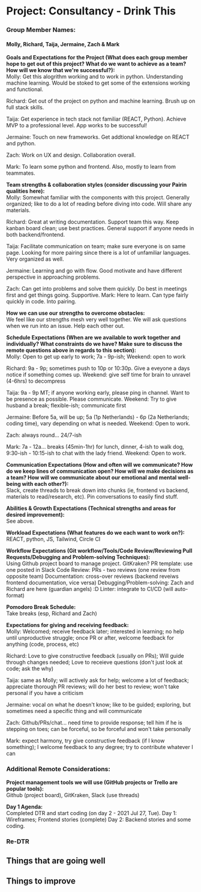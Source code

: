 # Project: Consultancy - Drink This

### Group Member Names:
#### Molly, Richard, Taija, Jermaine, Zach & Mark

**Goals and Expectations for the Project (What does each group member hope to get out of this project? What do we want to achieve as a team? How will we know that we're successful?):**  
Molly: Get this alogrithm working and to work in python. Understanding machine learning. Would be stoked to get some of the extensions working and functional.

Richard: Get out of the project on python and machine learning. Brush up on full stack skills.

Taija: Get experience in tech stack not familiar (REACT, Python). Achieve MVP to a professional level. App works to be successful!

Jermaine: Touch on new frameworks. Get addtional knowledge on REACT and python.

Zach: Work on UX and design. Collaboration overall. 

Mark: To learn some python and frontend. Also, mostly to learn from teammates.


**Team strengths & collaboration styles (consider discussing your Pairin qualities here):**  
Molly: Somewhat familiar with the components with this project. Generally organized; like to do a lot of reading before diving into code. Will share any materials.

Richard: Great at writing documentation. Support team this way. Keep kanban board clean; use best practices. General support if anyone needs in both backend/frontend.

Taija: Facilitate communication on team; make sure everyone is on same page. Looking for more pairing since there is a lot of unfamiliar languages. Very organized as well.

Jermaine: Learning and go with flow. Good motivate and have different perspective in approaching problems.

Zach: Can get into problems and solve them quickly. Do best in meetings first and get things going. Supportive.
Mark: Here to learn. Can type fairly quickly in code. Into pairing. 

**How we can use our strengths to overcome obstacles:**  
We feel like our strengths mesh very well together. We will ask questions when we run into an issue. Help each other out.

**Schedule Expectations (When are we available to work together and individually? What constraints do we have? Make sure to discuss the remote questions above in regards to this section):**  
Molly: Open to get up early to work; 7a - 9p-ish; Weekend: open to work

Richard: 9a - 9p; sometimes push to 10p or 10:30p. Give a eveyone a days notice if something comes up. Weekend: give self time for brain to unravel (4-6hrs) to decompress

Taija: 9a - 9p MT; if anyone working early, please ping in channel. Want to be presence as possible. Please communicate. Weekend: Try to give husband a break; flexible-ish; communicate first

Jermaine: Before 5a, will be up; 5a (1p Netherlands) - 6p (2a Netherlands; coding time), vary depending on what is needed. Weekend: Open to work.

Zach: always round... 24/7-ish

Mark: 7a - 12a... breaks (45min-1hr) for lunch, dinner, 4-ish to walk dog, 9:30-ish - 10:15-ish to chat with the lady friend. Weekend: Open to work.

**Communication Expectations (How and often will we communicate? How do we keep lines of communication open? How will we make decisions as a team? How will we communicate about our emotional and mental well-being with each other?):**  
Slack, create threads to break down into chunks (ie, frontend vs backend, materials to read/research, etc). Pin conversations to easily find stuff.

**Abilities & Growth Expectations (Technical strengths and areas for desired improvement):**  
See above. 

**Workload Expectations (What features do we each want to work on?):**  
REACT, python, JS, Tailwind, Circle CI

**Workflow Expectations (Git workflow/Tools/Code Review/Reviewing Pull Requests/Debugging and Problem-solving Techniques):**   
Using Github project board to manage project. GitKraken?
PR template: use one posted in Slack
Code Review: PRs - two reviews (one review from opposite team)
Documentation: cross-over reviews (backend reveiws frontend documentation, vice versa)
Debugging/Problem-solving: Zach and Richard are here (guardian angels) :D
Linter: integrate to CI/CD (will auto-format)

**Pomodoro Break Schedule:**  
Take breaks (esp, Richard and Zach)

**Expectations for giving and receiving feedback:**  
Molly: Welcomed; receive feedback later; interested in learning; no help until unproductive struggle; once PR or after, welcome feedback for anything (code, process, etc)

Richard: Love to give constructive feedback (usually on PRs); Will guide through changes needed; Love to receieve questions (don't just look at code; ask the why)

Taija: same as Molly; will actively ask for help; welcome a lot of feedback; appreciate thorough PR reviews; will do her best to review; won't take personal if you have a criticism

Jermaine: vocal on what he doesn't know; like to be guided; exploring, but sometimes need a specific thing and will communicate

Zach: Github/PRs/chat... need time to provide response; tell him if he is stepping on toes; can be forceful, so be forceful and won't take personally

Mark: expect harmony, try give constructive feedback (if I know something); I welcome feedback to any degree; try to contribute whatever I can

### Additional Remote Considerations:

**Project management tools we will use (GitHub projects or Trello are popular tools):**  
Github (project board), GitKraken, Slack (use threads)

**Day 1 Agenda:**  
Completed DTR and start coding (on day 2 - 2021 Jul 27, Tue).
Day 1: Wireframes; Frontend stories (complete)
Day 2: Backend stories and some coding.

### Re-DTR

**Things that are going well**
- 

**Things to improve**
- 

